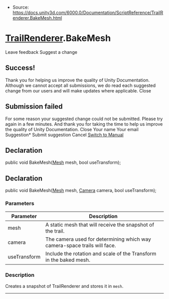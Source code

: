 * Source: https://docs.unity3d.com/6000.0/Documentation/ScriptReference/TrailRenderer.BakeMesh.html

#  [TrailRenderer](https://docs.unity3d.com/6000.0/Documentation/ScriptReference/TrailRenderer.html).BakeMesh
Leave feedback
Suggest a change
## Success!
Thank you for helping us improve the quality of Unity Documentation. Although we cannot accept all submissions, we do read each suggested change from our users and will make updates where applicable.
Close
## Submission failed
For some reason your suggested change could not be submitted. Please <a>try again</a> in a few minutes. And thank you for taking the time to help us improve the quality of Unity Documentation.
Close
Your name Your email Suggestion* Submit suggestion
Cancel
[Switch to Manual](https://docs.unity3d.com/6000.0/Documentation/Manual/class-TrailRenderer.html "Go to TrailRenderer Component in the Manual")
## Declaration
public void BakeMesh([Mesh](https://docs.unity3d.com/6000.0/Documentation/ScriptReference/Mesh.html) mesh, bool useTransform); 
## Declaration
public void BakeMesh([Mesh](https://docs.unity3d.com/6000.0/Documentation/ScriptReference/Mesh.html) mesh, [Camera](https://docs.unity3d.com/6000.0/Documentation/ScriptReference/Camera.html) camera, bool useTransform); 
### Parameters
Parameter | Description  
---|---  
mesh | A static mesh that will receive the snapshot of the trail.  
camera | The camera used for determining which way camera-space trails will face.  
useTransform | Include the rotation and scale of the Transform in the baked mesh.  
### Description
Creates a snapshot of TrailRenderer and stores it in `mesh`.
* * *
